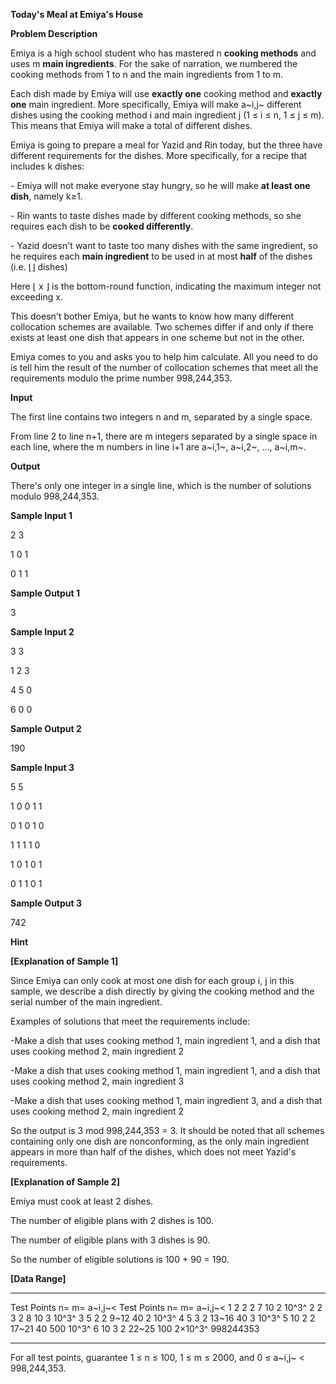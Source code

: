 **Today's Meal at Emiya's House**

**Problem Description**

Emiya is a high school student who has mastered n **cooking methods** and uses m **main ingredients**. For the sake of narration, we numbered the cooking methods from 1 to n and the main ingredients from 1 to m.

Each dish made by Emiya will use **exactly one** cooking method and **exactly one** main ingredient. More specifically, Emiya will make a~i,j~ different dishes using the cooking method i and main ingredient j (1 ≤ i ≤ n, 1 ≤ j ≤ m). This means that Emiya will make a total of different dishes.

Emiya is going to prepare a meal for Yazid and Rin today, but the three have different requirements for the dishes. More specifically, for a recipe that includes k dishes:

\- Emiya will not make everyone stay hungry, so he will make **at least one dish**, namely k≥1.

\- Rin wants to taste dishes made by different cooking methods, so she requires each dish to be **cooked differently**.

\- Yazid doesn't want to taste too many dishes with the same ingredient, so he requires each **main ingredient** to be used in at most **half** of the dishes (i.e. ⌊⌋ dishes)

Here ⌊ x ⌋ is the bottom-round function, indicating the maximum integer not exceeding x.

This doesn't bother Emiya, but he wants to know how many different collocation schemes are available. Two schemes differ if and only if there exists at least one dish that appears in one scheme but not in the other.

Emiya comes to you and asks you to help him calculate. All you need to do is tell him the result of the number of collocation schemes that meet all the requirements modulo the prime number 998,244,353.

**Input**

The first line contains two integers n and m, separated by a single space.

From line 2 to line n+1, there are m integers separated by a single space in each line, where the m numbers in line i+1 are a~i,1~, a~i,2~, \..., a~i,m~.

**Output**

There's only one integer in a single line, which is the number of solutions modulo 998,244,353.

**Sample Input 1**

2 3

1 0 1

0 1 1

**Sample Output 1**

3

**Sample Input 2**

3 3

1 2 3

4 5 0

6 0 0

**Sample Output 2**

190

**Sample Input 3**

5 5

1 0 0 1 1

0 1 0 1 0

1 1 1 1 0

1 0 1 0 1

0 1 1 0 1

**Sample Output 3**

742

**Hint**

**\[Explanation of Sample 1\]**

Since Emiya can only cook at most one dish for each group i, j in this sample, we describe a dish directly by giving the cooking method and the serial number of the main ingredient.

Examples of solutions that meet the requirements include:

-Make a dish that uses cooking method 1, main ingredient 1, and a dish that uses cooking method 2, main ingredient 2

-Make a dish that uses cooking method 1, main ingredient 1, and a dish that uses cooking method 2, main ingredient 3

-Make a dish that uses cooking method 1, main ingredient 3, and a dish that uses cooking method 2, main ingredient 2

So the output is 3 mod 998,244,353 = 3. It should be noted that all schemes containing only one dish are nonconforming, as the only main ingredient appears in more than half of the dishes, which does not meet Yazid's requirements.

**\[Explanation of Sample 2\]**

Emiya must cook at least 2 dishes.

The number of eligible plans with 2 dishes is 100.

The number of eligible plans with 3 dishes is 90.

So the number of eligible solutions is 100 + 90 = 190.

**\[Data Range\]**

  ------------- ---- ---- ---------- ------------- ----- --------- -----------
  Test Points   n=   m=   a~i,j~\<   Test Points   n=    m=        a~i,j~\<
  1             2    2    2          7             10    2         10^3^
  2             2    3    2          8             10    3         10^3^
  3             5    2    2          9\~12         40    2         10^3^
  4             5    3    2          13\~16        40    3         10^3^
  5             10   2    2          17\~21        40    500       10^3^
  6             10   3    2          22\~25        100   2×10^3^   998244353
  ------------- ---- ---- ---------- ------------- ----- --------- -----------

For all test points, guarantee 1 ≤ n ≤ 100, 1 ≤ m ≤ 2000, and 0 ≤ a~i,j~ \< 998,244,353.
